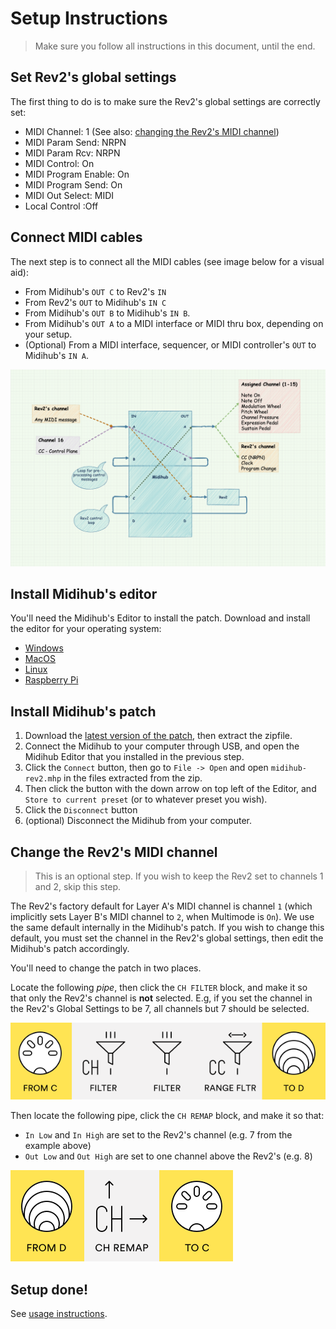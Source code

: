 # Setup Instructions
> Make sure you follow all instructions in this document, until the end.

## Set Rev2's global settings
The first thing to do is to make sure the Rev2's global settings are correctly set:

- MIDI Channel: 1 (See also: [changing the Rev2's MIDI channel](#changing-the-rev2s-midi-channel))
- MIDI Param Send: NRPN
- MIDI Param Rcv: NRPN
- MIDI Control: On
- MIDI Program Enable: On
- MIDI Program Send: On
- MIDI Out Select: MIDI
- Local Control :Off

## Connect MIDI cables
The next step is to connect all the MIDI cables (see image below for a visual aid):

- From Midihub's `OUT C` to Rev2's `IN`
- From Rev2's `OUT` to Midihub's `IN C`
- From Midihub's `OUT B` to Midihub's `IN B`.
- From Midihub's `OUT A` to a MIDI interface or MIDI thru box, depending on your setup.
- (Optional) From a MIDI interface, sequencer, or MIDI controller's `OUT` to Midihub's `IN A`.

![](diagram.png)

## Install Midihub's editor
You'll need the Midihub's Editor to install the patch. Download and install the editor for your operating system:

- [Windows](https://blokas.io/midihub/downloads/latest/windows/)
- [MacOS](https://blokas.io/midihub/downloads/latest/mac/)
- [Linux](https://blokas.io/midihub/downloads/latest/linux/)
- [Raspberry Pi](https://blokas.io/midihub/downloads/latest/linux_arm/)

## Install Midihub's patch

1. Download the [latest version of the patch](https://github.com/psrpinto/rev2-master-keyboard/releases), then extract the zipfile.
2. Connect the Midihub to your computer through USB, and open the Midihub Editor that you installed in the previous step.
3. Click the `Connect` button, then go to `File -> Open` and open `midihub-rev2.mhp` in the files extracted from the zip.
4. Then click the button with the down arrow on top left of the Editor, and `Store to current preset` (or to whatever preset you wish).
5. Click the `Disconnect` button
6. (optional) Disconnect the Midihub from your computer.

## Change the Rev2's MIDI channel
> This is an optional step. If you wish to keep the Rev2 set to channels 1 and 2, skip this step.

The Rev2's factory default for Layer A's MIDI channel is channel `1` (which implicitly sets Layer B's MIDI channel to `2`, when Multimode is `On`). We use the same default internally in the Midihub's patch. If you wish to change this default, you must set the channel in the Rev2's global settings, then edit the Midihub's patch accordingly.

You'll need to change the patch in two places.

Locate the following _pipe_, then click the `CH FILTER` block, and make it so that only the Rev2's channel is **not** selected. E.g, if you set the channel in the Rev2's Global Settings to be 7, all channels but 7 should be selected.

![](patch-point-1.png)

Then locate the following pipe, click the `CH REMAP` block, and make it so that:

- `In Low` and `In High` are set to the Rev2's channel (e.g. 7 from the example above)
- `Out Low` and `Out High` are set to one channel above the Rev2's (e.g. 8)

![](patch-point-2.png)

## Setup done!
See [usage instructions](README.md#usage).